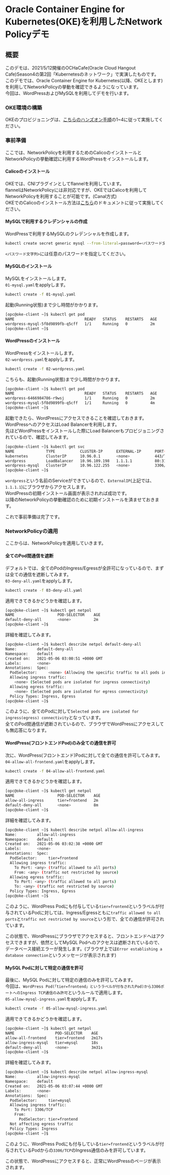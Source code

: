 # Oracle Container Engine for Kubernetes(OKE)を利用したNetwork Policyデモ

## 概要

このデモは、2021/5/12開催のOCHaCafe(Oracle Cloud Hangout Cafe)Season4の第2回「Kubernetesのネットワーク」で実演したものです。  
このデモでは、Oracle Container Engine for Kubernetes(以降、OKEとします)を利用してNetworkPolicyの挙動を確認できるようになっています。  
今回は、WordPressおよびMySQLを利用してデモを行います。

### OKE環境の構築

OKEのプロビジョニングは、[こちらのハンズオン手順](https://oracle-japan.github.io/paasdocs/documents/containers/common/)の1~4に従って実施してください。

### 事前準備

ここでは、NetworkPolicyを利用するためのCalicoのインストールとNetworkPolicyの挙動確認に利用するWordPressをインストールします。  

#### Calicoのインストール

OKEでは、CNIプラグインとしてflannelを利用しています。  
flannelはNetworkPolicyには非対応ですが、OKEではCalicoを利用してNetworkPolicyを利用することが可能です。(Canal方式)  
OKEでのCalicoのインストール方法は[こちら](https://docs.oracle.com/ja-jp/iaas/Content/ContEng/Tasks/contengsettingupcalico.htm)のドキュメントに従って実施してください。

#### MySQLで利用するクレデンシャルの作成

WordPressで利用するMySQLのクレデンシャルを作成します。

```sh
kubectl create secret generic mysql --from-literal=password=<パスワード文字列>
```

`<パスワード文字列>`には任意のパスワードを指定してください。

#### MySQLのインストール

MySQLをインストールします。  
`01-mysql.yaml`をapplyします。

```sh
kubectl create -f 01-mysql.yaml
```

起動(Running状態)まで少し時間がかかります。  

```sh
[opc@oke-client ~]$ kubectl get pod
NAME                               READY   STATUS    RESTARTS   AGE
wordpress-mysql-5f8d9899fb-q5cff   1/1     Running   0          2m
[opc@oke-client ~]$ 
```

#### WordPressのインストール

WordPressをインストールします。  
`02-wordpress.yaml`をapplyします。  

```sh
kubectl create -f 02-wordpress.yaml
```

こちらも、起動(Running状態)まで少し時間がかかります。  

```sh
[opc@oke-client ~]$ kubectl get pod
NAME                               READY   STATUS    RESTARTS   AGE
wordpress-6466984786-r9wsj         1/1     Running   0          2m
wordpress-mysql-5f8d9899fb-q5cff   1/1     Running   0          4m
[opc@oke-client ~]$ 
```

起動できたら、WordPressにアクセスできることを確認しておきます。  
WordPressへのアクセスはLoad Balancerを利用します。  
先ほどWordPressをインストールした際にLoad Balancerもプロビジョニングされているので、確認してみます。  

```sh
[opc@oke-client ~]$ kubectl get svc
NAME              TYPE           CLUSTER-IP      EXTERNAL-IP      PORT(S)        AGE
kubernetes        ClusterIP      10.96.0.1       <none>           443/TCP        20d
wordpress         LoadBalancer   10.96.109.198   1.1.1.1          80:31813/TCP   8m
wordpress-mysql   ClusterIP      10.96.122.255   <none>           3306/TCP       10m
[opc@oke-client ~]$
```

`wordpress`という名前のServiceができているので、`ExternalIP`(上記では、`1.1.1.1`)にブラウザからアクセスします。  
WordPressの初期インストール画面が表示されれば成功です。  
以降のNetworkPolicyの挙動確認のために初期インストールを済ませておきます。  

これで事前準備は完了です。  

### NetworkPolicyの適用

ここからは、NetworkPolicyを適用していきます。

#### 全てのPod間通信を遮断

デフォルトでは、全てのPodのIngress/Egressが全許可になっているので、まずは全ての通信を遮断してみます。  
`03-deny-all.yaml`をapplyします。  

```sh
kubectl create -f 03-deny-all.yaml
```

適用できてきるかどうかを確認します。  

```sh
[opc@oke-client ~]$ kubectl get netpol
NAME                   POD-SELECTOR    AGE
default-deny-all       <none>          2m
[opc@oke-client ~]$ 
```

詳細を確認してみます。  

```sh
[opc@oke-client ~]$ kubectl describe netpol default-deny-all
Name:         default-deny-all
Namespace:    default
Created on:   2021-05-06 03:00:51 +0000 GMT
Labels:       <none>
Annotations:  Spec:
  PodSelector:     <none> (Allowing the specific traffic to all pods in this namespace)
  Allowing ingress traffic:
    <none> (Selected pods are isolated for ingress connectivity)
  Allowing egress traffic:
    <none> (Selected pods are isolated for egress connectivity)
  Policy Types: Ingress, Egress
[opc@oke-client ~]$ 
```

このように、全てのPodに対して`Selected pods are isolated for ingress(egress) connectivity`となっています。  
全てのPod間通信が遮断されているので、ブラウザでWordPressにアクセスしても無応答になります。  

#### WordPress(フロントエンドPod)のみ全ての通信を許可

次に、WordPress(フロントエンド)Podに対して全ての通信を許可してみます。  
`04-allow-all-frontend.yaml`をapplyします。  

```sh
kubectl create -f 04-allow-all-frontend.yaml
```

適用できてきるかどうかを確認します。  

```sh
[opc@oke-client ~]$ kubectl get netpol
NAME                   POD-SELECTOR    AGE
allow-all-ingress      tier=frontend   2m
default-deny-all       <none>          8m
[opc@oke-client ~]$ 
```

詳細を確認してみます。  

```sh
[opc@oke-client ~]$ kubectl describe netpol allow-all-ingress
Name:         allow-all-ingress
Namespace:    default
Created on:   2021-05-06 03:02:38 +0000 GMT
Labels:       <none>
Annotations:  Spec:
  PodSelector:     tier=frontend
  Allowing ingress traffic:
    To Port: <any> (traffic allowed to all ports)
    From: <any> (traffic not restricted by source)
  Allowing egress traffic:
    To Port: <any> (traffic allowed to all ports)
    To: <any> (traffic not restricted by source)
  Policy Types: Ingress, Egress
[opc@oke-client ~]$ 
```

このように、WordPress Podにも付与している`tier=frontend`というラベルが付与されているPodに対しては、Ingress/Egressともに`traffic allowed to all ports`と`traffic not restricted by source`という形で、全ての通信が許可されています。  

この状態で、WordPressにブラウザでアクセスすると、フロントエンドへはアクセスできますが、依然としてMySQL Podへのアクセスは遮断されているので、データベース接続エラーが発生します。(ブラウザ上では`Error establishing a database connection`というメッセージが表示されます)  

#### MySQL Podに対して特定の通信を許可

最後に、MySQL Podに対して特定の通信のみを許可してみます。  
今回は、`WordPress Pod(「tier=frontend」というラベルが付与されたPod)から3306ポートへのIngress TCP通信のみ許可`というルールで適用します。  
`05-allow-mysql-ingress.yaml`をapplyします。  

```sh
kubectl create -f 05-allow-mysql-ingress.yaml
```

適用できてきるかどうかを確認します。  

```sh
[opc@oke-client ~]$ kubectl get netpol
NAME                  POD-SELECTOR    AGE
allow-all-frontend    tier=frontend   2m17s
allow-ingress-mysql   tier=mysql      18s
default-deny-all      <none>          3m31s
[opc@oke-client ~]$ 
```

詳細を確認してみます。  

```sh
[opc@oke-client ~]$ kubectl describe netpol allow-ingress-mysql
Name:         allow-ingress-mysql
Namespace:    default
Created on:   2021-05-06 03:07:44 +0000 GMT
Labels:       <none>
Annotations:  Spec:
  PodSelector:     tier=mysql
  Allowing ingress traffic:
    To Port: 3306/TCP
    From:
      PodSelector: tier=frontend
  Not affecting egress traffic
  Policy Types: Ingress
[opc@oke-client ~]$ 
```

このように、WordPress Podにも付与している`tier=frontend`というラベルが付与されているPodからの`3306/TCP`のIngress通信のみを許可しています。  

この状態で、WordPressにアクセスすると、正常にWordPressのページが表示されます。  
